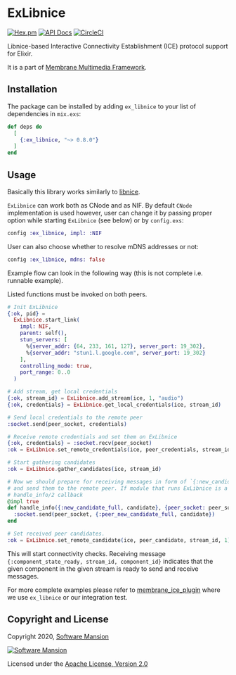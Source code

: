 # ExLibnice

[![Hex.pm](https://img.shields.io/hexpm/v/ex_libnice.svg)](https://hex.pm/packages/ex_libnice)
[![API Docs](https://img.shields.io/badge/api-docs-yellow.svg?style=flat)](https://hexdocs.pm/ex_libnice/)
[![CircleCI](https://circleci.com/gh/membraneframework/ex_libnice.svg?style=svg)](https://circleci.com/gh/membraneframework/ex_libnice)

Libnice-based Interactive Connectivity Establishment (ICE) protocol support for Elixir.

It is a part of [Membrane Multimedia Framework](https://membraneframework.org).

## Installation

The package can be installed by adding `ex_libnice` to your list of dependencies in `mix.exs`:

```elixir
def deps do
  [
	{:ex_libnice, "~> 0.8.0"}
  ]
end
```

## Usage

Basically this library works similarly to [libnice].

`ExLibnice` can work both as CNode and as NIF.
By default `CNode` implementation is used however, user can change it by passing proper option while starting `ExLibnice` (see below) or by `config.exs`:

```elixir
config :ex_libnice, impl: :NIF
```

User can also choose whether to resolve mDNS addresses or not:

```elixir
config :ex_libnice, mdns: false
```

Example flow can look in the following way (this is not complete i.e. runnable example).

Listed functions must be invoked on both peers.
```elixir
# Init ExLibnice
{:ok, pid} =
  ExLibnice.start_link(
    impl: NIF,
    parent: self(),
    stun_servers: [
      %{server_addr: {64, 233, 161, 127}, server_port: 19_302},
      %{server_addr: "stun1.l.google.com", server_port: 19_302}
    ],
    controlling_mode: true,
    port_range: 0..0
  )

# Add stream, get local credentials
{:ok, stream_id} = ExLibnice.add_stream(ice, 1, "audio")
{:ok, credentials} = ExLibnice.get_local_credentials(ice, stream_id)

# Send local credentials to the remote peer
:socket.send(peer_socket, credentials)
```

```elixir
# Receive remote credentials and set them on ExLibnice
{:ok, credentials} = :socket.recv(peer_socket)
:ok = ExLibnice.set_remote_credentials(ice, peer_credentials, stream_id)

# Start gathering candidates
:ok = ExLibnice.gather_candidates(ice, stream_id)
```

```elixir
# Now we should prepare for receiving messages in form of `{:new_candidate_full, candidate}`
# and send them to the remote peer. If module that runs ExLibnice is a GenServer we can use
# handle_info/2 callback
@impl true
def handle_info({:new_candidate_full, candidate}, {peer_socket: peer_socket} = state) do
  :socket.send(peer_socket, {:peer_new_candidate_full, candidate})
end
```

```elixir
# Set received peer candidates.
:ok = ExLibnice.set_remote_candidate(ice, peer_candidate, stream_id, 1)
```

This will start connectivity checks. Receiving message
`{:component_state_ready, stream_id, component_id}` indicates that the given component in the given
stream is ready to send and receive messages.


For more complete examples please refer to
[membrane_ice_plugin](https://github.com/membraneframework/membrane_ice_plugin) where we use
`ex_libnice` or our integration test.


## Copyright and License

Copyright 2020, [Software Mansion](https://swmansion.com/?utm_source=git&utm_medium=readme&utm_campaign=membrane_ice)

[![Software Mansion](https://logo.swmansion.com/logo?color=white&variant=desktop&width=200&tag=membrane-github)](https://swmansion.com/?utm_source=git&utm_medium=readme&utm_campaign=membrane_ice)

Licensed under the [Apache License, Version 2.0](LICENSE)

[libnice]: https://libnice.freedesktop.org/

